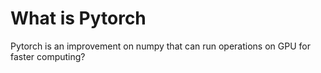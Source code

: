 # What is Pytorch
Pytorch is an improvement on numpy that can run operations on GPU for faster computing?

